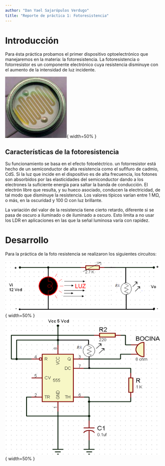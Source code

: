 ```yaml
---
author: "Dan Yael Sajarópulos Verdugo"
title: "Reporte de práctica 1: Fotoresistencia"
---
```


# Introducción

Para ésta práctica probamos el primer dispositivo optoelectrónico que manejaremos en la materia: la fotoresistencia. La fotoresistencia o fotorresistor es un componente electrónico cuya resistencia disminuye con el aumento de la intensidad de luz incidente.

![Fotorresistencia](images/pr1/Fotocelda.jpg){ width=50% }

## Características de la fotoresistencia

Su funcionamiento se basa en el efecto fotoeléctrico. un fotorresistor está hecho de un semiconductor de alta resistencia como el suflfuro de cadmio, CdS. Si la luz que incide en el dispositivo es de alta frecuencia, los fotones son absorbidos por las elasticidades del semiconductor dando a los electrones la suficiente energía para saltar la banda de conducción. El electrón libre que resulta, y su hueco asociado, conducen la electricidad, de tal modo que disminuye la resistencia. Los valores típicos varían entre 1 MΩ, o más, en la oscuridad y 100 Ω con luz brillante.

La variación del valor de la resistencia tiene cierto retardo, diferente si se pasa de oscuro a iluminado o de iluminado a oscuro. Esto limita a no usar los LDR en aplicaciones en las que la señal luminosa varía con rapidez.

# Desarrollo

Para la práctica de la foto resistencia se realizaron los siguientes circuitos:

![Circuito con fotorresistencia](images/pr1/FotoRes1.png){ width=50% }
![Fotoresitencia, Bocina y 555](images/pr1/FotoRes2.png){ width=50% }
